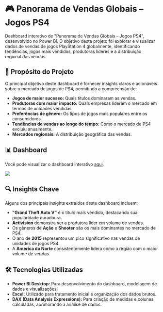 <h1 id="-panorama-de-vendas-globais-jogos-ps4-">🎮 Panorama de Vendas Globais – Jogos PS4</h1>
<p>Dashboard interativo de &quot;Panorama de Vendas Globais – Jogos PS4&quot;, desenvolvido no Power BI. O objetivo deste projeto foi explorar e visualizar dados de vendas de jogos PlayStation 4 globalmente, identificando tendências, jogos mais vendidos, produtoras líderes e a distribuição regional das vendas.</p>
<h2 id="-prop%C3%B3sito-do-projeto-">🚀 Propósito do Projeto</h2>
<p>O principal objetivo deste dashboard é fornecer insights claros e acionáveis sobre o mercado de jogos de PS4, permitindo a compreensão de:</p>
<ul>
<li><strong>Jogos de maior sucesso:</strong> Quais títulos dominaram as vendas.</li>
<li><strong>Produtoras com maior impacto:</strong> Quais empresas lideram o mercado em termos de unidades vendidas.</li>
<li><strong>Preferências de gênero:</strong> Os tipos de jogos mais populares entre os consumidores.</li>
<li><strong>Tendências de vendas ao longo do tempo:</strong> Como o mercado de PS4 evoluiu anualmente.</li>
<li><strong>Mercados regionais:</strong> A distribuição geográfica das vendas.</li>
</ul>
<h2 id="-dashboard-">📊 Dashboard</h2>
<p>Você pode visualizar o dashboard interativo <a href="https://app.powerbi.com/reportEmbed?reportId=cf803db6-dc47-4919-a292-b0a40b7f7cb7&autoAuth=true&ctid=f310b526-e195-4805-a55e-67e28f2fefdb">aqui</a>.</p>
<p><img src="![image](https://github.com/user-attachments/assets/f8a07895-cfab-448f-8a17-21f863dec8d8)
![image](https://github.com/user-attachments/assets/f8a07895-cfab-448f-8a17-21f863dec8d8)
"></p>
<h2 id="-insights-chave-">🔍 Insights Chave</h2>
<p>Alguns dos principais insights extraídos deste dashboard incluem:</p>
<ul>
<li><strong>&quot;Grand Theft Auto V&quot;</strong> é o título mais vendido, destacando sua popularidade duradoura.</li>
<li><strong>Activision</strong> demonstra ser a produtora líder em volume de vendas.</li>
<li>Os gêneros de <strong>Ação</strong> e <strong>Shooter</strong> são os mais dominantes no mercado de PS4.</li>
<li>O ano de <strong>2015</strong> representou um pico significativo nas vendas de unidades de jogos PS4.</li>
<li>A <strong>América do Norte</strong> consistentemente lidera como a região com o maior volume de vendas.</li>
</ul>
<h2 id="-tecnologias-utilizadas-">🛠️ Tecnologias Utilizadas</h2>
<ul>
<li><strong>Power BI Desktop:</strong> Para desenvolvimento do dashboard, modelagem de dados e visualizações.</li>
<li><strong>Excel:</strong> Utilizado para tratamento inicial e organização dos dados brutos.</li>
<li><strong>DAX (Data Analysis Expressions):</strong> Para criação de medidas e colunas calculadas, aprimorando a análise de dados.</li>
</ul>
